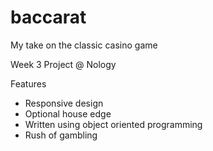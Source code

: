 # baccarat

My take on the classic casino game

Week 3 Project @ Nology

Features
- Responsive design
- Optional house edge
- Written using object oriented programming 
- Rush of gambling
